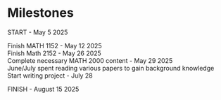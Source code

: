 # Milestones

START - May 5 2025

Finish MATH 1152 - May 12 2025 \
Finish Math 2152 - May 26 2025 \
Complete necessary MATH 2000 content - May 29 2025 \
June/July spent reading various papers to gain background knowledge \
Start writing project - July 28

FINISH - August 15 2025
